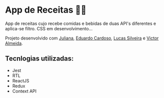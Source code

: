 # App de Receitas 🧑‍🍳
App de receitas cujo recebe comidas e bebidas de duas API's diferentes e aplica-se filtro. 
CSS em desenvolvimento...

Projeto desenvolvido com [Juliana](https://github.com/Junepa), [Eduardo Cardoso](https://github.com/edu-cardoso), [Lucas Silveira](https://github.com/lucasyuk1) e [Victor Almeida](https://github.com/vctalmeida).

## Tecnlogias utilizadas: 
* Jest
* RTL
* ReactJS
* Redux
* Context API
<!-- Olá, Tryber!
Esse é apenas um arquivo inicial para o README do seu projeto.
É essencial que você preencha esse documento por conta própria, ok?
Não deixe de usar nossas dicas de escrita de README de projetos, e deixe sua criatividade brilhar!
:warning: IMPORTANTE: você precisa deixar nítido:
- quais arquivos/pastas foram desenvolvidos por você; 
- quais arquivos/pastas foram desenvolvidos por outra pessoa estudante;
- quais arquivos/pastas foram desenvolvidos pela Trybe.
-->
